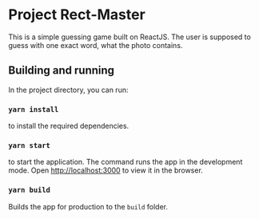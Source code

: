 # Project Rect-Master

This is a simple guessing game built on ReactJS. The user is supposed to guess with one exact word, what the photo contains.

## Building and running

In the project directory, you can run:

### `yarn install`

to install the required dependencies.

### `yarn start` 

to start the application. The command runs the app in the development mode. Open [http://localhost:3000](http://localhost:3000) to view it in the browser.

### `yarn build`

Builds the app for production to the `build` folder.
